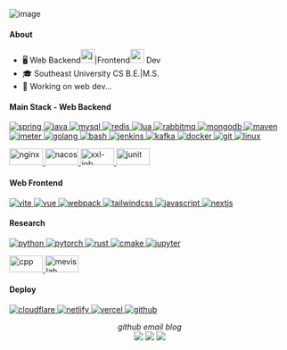 
![image](https://storage.sekai.best/sekai-jp-assets/character/member/res015_no030_rip/card_after_training.webp)
<h4>About</h4>

- 🖥️ Web Backend<img src="https://www.vectorlogo.zone/logos/java/java-icon.svg" alt="java" width=25/>|Frontend<img src="https://www.vectorlogo.zone/logos/reactjs/reactjs-icon.svg" alt="react" width=25/> Dev
- 🎓 Southeast University CS B.E.|M.S.
- 🍃 Working on web dev...

<h4>Main Stack - Web Backend</h4>
<p align="left"> 
<a href="https://camelliav.netlify.app/article/spring-source" target="_blank"> <img src="https://www.vectorlogo.zone/logos/springio/springio-ar21.svg" alt="spring"/> </a>
<a href="https://camelliav.netlify.app/article/jenkov-java" target="_blank"> <img src="https://www.vectorlogo.zone/logos/java/java-ar21.svg" alt="java" /> </a> 
<a href="https://camelliav.netlify.app/article/mysql" target="_blank"> <img src="https://www.vectorlogo.zone/logos/mysql/mysql-ar21.svg" alt="mysql" /> </a>
<a href="https://camelliav.netlify.app/article/redis" target="_blank"> <img src="https://www.vectorlogo.zone/logos/redis/redis-ar21.svg" alt="redis" /> </a>
<a href="https://camelliav.netlify.app/article/lua" target="_blank"> <img src="https://www.vectorlogo.zone/logos/lua/lua-ar21.svg" alt="lua" /> </a>
<a href="https://camelliav.netlify.app/article/rabbitmq" target="_blank"> <img src="https://www.vectorlogo.zone/logos/rabbitmq/rabbitmq-ar21.svg" alt="rabbitmq" /> </a>
<a href="https://camelliav.netlify.app/article/mongodb" target="_blank"> <img src="https://www.vectorlogo.zone/logos/mongodb/mongodb-ar21.svg" alt="mongodb"/> </a>
<a href="https://camelliav.netlify.app/article/maven" target="_blank"> <img src="https://www.vectorlogo.zone/logos/apache_maven/apache_maven-ar21.svg" alt="maven" /> </a>
<a href="https://camelliav.netlify.app/article/jmeter" target="_blank"> <img src="https://www.vectorlogo.zone/logos/apache/apache-ar21.svg" alt="jmeter" /> </a>
<a href="https://camelliav.netlify.app/article/golang" target="_blank"> <img src="https://www.vectorlogo.zone/logos/golang/golang-ar21.svg" alt="golang" /> </a>
<a href="https://camelliav.netlify.app/article/shell-command" target="_blank"> <img src="https://www.vectorlogo.zone/logos/gnu_bash/gnu_bash-ar21.svg" alt="bash"/> </a> 
<a href="https://camelliav.netlify.app/article/jenkins" target="_blank"> <img src="https://www.vectorlogo.zone/logos/jenkins/jenkins-ar21.svg" alt="jenkins" /> </a>
<a href="https://camelliav.netlify.app/article/kafka" target="_blank"> <img src="https://www.vectorlogo.zone/logos/apache_kafka/apache_kafka-ar21.svg" alt="kafka" /> </a>
<a href="https://camelliav.netlify.app/article/docker" target="_blank"> <img src="https://www.vectorlogo.zone/logos/docker/docker-ar21.svg" alt="docker" /> </a>
<a href="https://camelliav.netlify.app/article/git" target="_blank"> <img src="https://www.vectorlogo.zone/logos/git-scm/git-scm-ar21.svg" alt="git" /> </a>
<a href="https://camelliav.netlify.app/article/linux" target="_blank"> <img src="https://www.vectorlogo.zone/logos/linux/linux-ar21.svg" alt="linux" /> </a>

<a href="https://camelliav.netlify.app/article/nginx" target="_blank"><img width="60" height="30" src="https://img.shields.io/badge/nginx-green" alt="nginx" /></a><a href="https://camelliav.netlify.app/article/nacos" target="_blank"> <img width="60" height="30" src="https://img.shields.io/badge/nacos-red" alt="nacos"/> </a><a href="https://camelliav.netlify.app/article/xxl-job" target="_blank"> <img width="60" height="30" src="https://img.shields.io/badge/xxljob-violet" alt="xxl-job"/> </a><a href="https://camelliav.netlify.app/article/junit" target="_blank"> <img width="60" height="30" src="https://img.shields.io/badge/junit-snow" alt="junit"/> </a>

<!-- <a href="https://camelliav.netlify.app/article/rss" target="_blank"> <img src="https://www.vectorlogo.zone/logos/rss/rss-ar21.svg" alt="rss" /> </a> -->

<h4>Web Frontend</h4>
<a href="https://camelliav.netlify.app/article/vite" target="_blank"> <img src="https://www.vectorlogo.zone/logos/vitejsdev/vitejsdev-ar21.svg" alt="vite" /> </a>
<a href="https://camelliav.netlify.app/article/vue" target="_blank"> <img src="https://www.vectorlogo.zone/logos/vuejs/vuejs-ar21.svg" alt="vue" /> </a>
<a href="https://camelliav.netlify.app/article/webpack" target="_blank"> <img src="https://www.vectorlogo.zone/logos/js_webpack/js_webpack-ar21.svg" alt="webpack" /> </a>
<a href="https://camelliav.netlify.app/article/tailwindcss" target="_blank"> <img src="https://www.vectorlogo.zone/logos/tailwindcss/tailwindcss-ar21.svg" alt="tailwindcss" /> </a>
<a href="https://camelliav.netlify.app/article/javascript" target="_blank"> <img src="https://www.vectorlogo.zone/logos/javascript/javascript-ar21.svg" alt="javascript" /> </a>
<a href="https://camelliav.netlify.app/article/nextjs" target="_blank"> <img src="https://www.vectorlogo.zone/logos/nextjs/nextjs-ar21.svg" alt="nextjs" /> </a>
<h4>Research</h4>
<a href="https://camelliav.netlify.app/article/python" target="_blank"> <img src="https://www.vectorlogo.zone/logos/python/python-ar21.svg" alt="python" /> </a>
<a href="https://camelliav.netlify.app/article/pytorch" target="_blank"> <img src="https://www.vectorlogo.zone/logos/pytorch/pytorch-ar21.svg" alt="pytorch" /> </a>
<a href="https://camelliav.netlify.app/article/rust" target="_blank"> <img src="https://www.vectorlogo.zone/logos/rust-lang/rust-lang-ar21.svg" alt="rust" /> </a>
<a href="https://camelliav.netlify.app/article/cmake" target="_blank"> <img src="https://www.vectorlogo.zone/logos/cmake/cmake-ar21.svg" alt="cmake" /> </a>
<a href="https://camelliav.netlify.app/article/jupyter" target="_blank"> <img src="https://www.vectorlogo.zone/logos/jupyter/jupyter-ar21.svg" alt="jupyter" /> </a>

<a href="https://camelliav.netlify.app/article/cpp" target="_blank"> <img width="60" height="30" src="https://img.shields.io/badge/C++-darkred" alt="cpp" /> </a><a href="https://camelliav.netlify.app/article/mevislab" target="_blank"> <img width="60" height="30" src="https://img.shields.io/badge/mevislab-blue" alt="mevislab" /> </a>

<h4>Deploy</h4>
<a href="https://camelliav.netlify.app/article/cloudflare" target="_blank"> <img src="https://www.vectorlogo.zone/logos/cloudflare/cloudflare-ar21.svg" alt="cloudflare" /> </a>
<a href="https://camelliav.netlify.app/article/netlify" target="_blank"> <img src="https://www.vectorlogo.zone/logos/netlify/netlify-ar21.svg" alt="netlify" /> </a>
<a href="https://camelliav.netlify.app/article/vercel" target="_blank"> <img src="https://www.vectorlogo.zone/logos/vercel/vercel-ar21.svg" alt="vercel" /> </a>
<a href="https://github.com/CamelliaV" target="_blank"> <img src="https://www.vectorlogo.zone/logos/github/github-ar21.svg" alt="github" /> </a>
</p align="center">
<p align="center">
<i>github</i> <i>email</i> <i>blog</i>
<br>
<a href= "https://github.com/CamelliaV"><img src="https://img.icons8.com/material-outlined/30/000000/github.png"/></a>
<a href= "mailto:cameliascript@gmail.com"><img src="https://img.icons8.com/material-outlined/30/000000/email.png"/></a>
<a href= "https://camelliav.netlify.app/">
<img src="https://img.icons8.com/material-outlined/30/000000/idea.png"></img></a>
</p>
<!-- https://www.vectorlogo.zone/logos/apache_rocketmq/apache_rocketmq-ar21.svg -->

<!-- <a href="https://camelliav.netlify.app/article/sqlite" target="_blank"> <img src="https://www.vectorlogo.zone/logos/sqlite/sqlite-ar21.svg" alt="sqlite" /> </a> -->
<!-- <a href="https://camelliav.netlify.app/article/unity" target="_blank"> <img src="https://www.vectorlogo.zone/logos/unity3d/unity3d-ar21.svg" alt="unity" /> </a> -->
